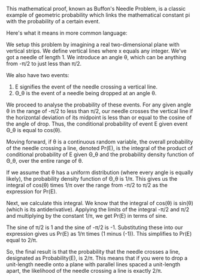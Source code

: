 This mathematical proof, known as Buffon's Needle Problem, is a classic example of geometric probability which links the mathematical constant pi with the probability of a certain event. 

Here's what it means in more common language:

We setup this problem by imagining a real two-dimensional plane with vertical strips. We define vertical lines where x equals any integer. We've got a needle of length 1. We introduce an angle θ, which can be anything from -π/2 to just less than π/2. 

We also have two events:
1. E signifies the event of the needle crossing a vertical line.
2. Θ_θ is the event of a needle being dropped at an angle θ.

We proceed to analyse the probability of these events. For any given angle θ in the range of -π/2 to less than π/2, our needle crosses the vertical line if the horizontal deviation of its midpoint is less than or equal to the cosine of the angle of drop. Thus, the conditional probability of event E given event Θ_θ is equal to cos(θ). 

Moving forward, if θ is a continuous random variable, the overall probability of the needle crossing a line, denoted Pr(E), is the integral of the product of conditional probability of E given Θ_θ and the probability density function of Θ_θ, over the entire range of θ. 

If we assume that θ has a uniform distribution (where every angle is equally likely), the probability density function of Θ_θ is 1/π. This gives us the integral of cos(θ) times 1/π over the range from -π/2 to π/2 as the expression for Pr(E).

Next, we calculate this integral. We know that the integral of cos(θ) is sin(θ) (which is its antiderivative). Applying the limits of the integral -π/2 and π/2 and multiplying by the constant 1/π, we get Pr(E) in terms of sine. 

The sine of π/2 is 1 and the sine of -π/2 is -1. Substituting these into our expression gives us Pr(E) as 1/π times (1 minus (-1)). This simplifies to Pr(E) equal to 2/π.

So, the final result is that the probability that the needle crosses a line, designated as Probability(E), is 2/π. This means that if you were to drop a unit-length needle onto a plane with parallel lines spaced a unit-length apart, the likelihood of the needle crossing a line is exactly 2/π.